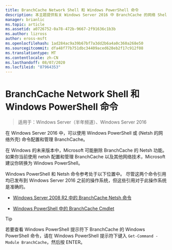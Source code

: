 ```yaml
---
title: BranchCache Network Shell 和 Windows PowerShell 命令
description: 本主题提供有关 Windows Server 2016 中 BranchCache 的网络 Shell 和 Windows PowerShell 命令参考资源的链接
manager: brianlic
ms.topic: article
ms.assetid: a0726752-0a78-472b-9667-2f91636c1b3b
ms.author: lizross
author: eross-msft
ms.openlocfilehash: 1ad284ac9a39b67bf7a3dd2b6a4a0c360a268e50
ms.sourcegitcommit: dfa48f77b751dbc34409aced628eb2f17c912f08
ms.translationtype: MT
ms.contentlocale: zh-CN
ms.lasthandoff: 08/07/2020
ms.locfileid: "87964353"
---
```

# <a name="branchcache-network-shell-and-windows-powershell-commands"></a>BranchCache Network Shell 和 Windows PowerShell 命令

>适用于：Windows Server（半年频道）、Windows Server 2016

在 Windows Server 2016 中，可以使用 Windows PowerShell 或 (Netsh 的网络外壳) 命令配置和管理 BranchCache。

在 Windows 的未来版本中，Microsoft 可能删除 BranchCache 的 Netsh 功能。 如果你当前使用 netsh 配置和管理 BranchCache 以及其他网络技术，Microsoft 建议你转换为 Windows PowerShell。

Windows PowerShell 和 Netsh 命令参考处于以下位置中。 尽管这两个命令引用均已发布到 Windows Server 2016 之前的操作系统，但这些引用对于此操作系统是准确的。

-   [Windows Server 2008 R2 中的 BranchCache Netsh 命令](https://technet.microsoft.com/library/dd979561(v=ws.10))

-   [Windows PowerShell 中的 BranchCache Cmdlet](https://docs.microsoft.com/powershell/module/branchcache/?view=win10-ps)

> [!TIP]
> 若要查看 Windows PowerShell 提示符下 BranchCache 的 Windows PowerShell 命令，请在 Windows PowerShell 提示符下键入 `Get-Command -Module BranchCache`，然后按 ENTER。



